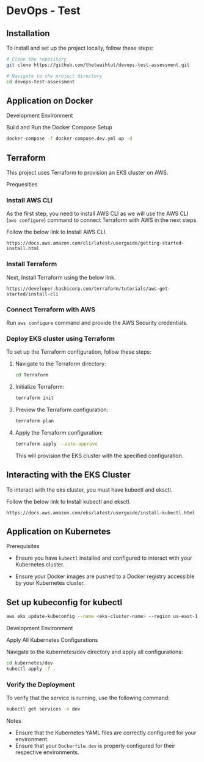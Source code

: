 # DevOps - Test

## Installation
To install and set up the project locally, follow these steps:

```bash
# Clone the repository
git clone https://github.com/thetwaihtut/devops-test-assessment.git

# Navigate to the project directory
cd devops-test-assessment
```
## Application on Docker

Development Environment

Build and Run the Docker Compose Setup

```bash
docker-compose -f docker-compose.dev.yml up -d
```

## Terraform
This project uses Terraform to provision an EKS cluster on AWS.

Prequesities

### Install AWS CLI 

As the first step, you need to install AWS CLI as we will use the AWS CLI (`aws configure`) command to connect Terraform with AWS in the next steps.

Follow the below link to Install AWS CLI.
```
https://docs.aws.amazon.com/cli/latest/userguide/getting-started-install.html
```

### Install Terraform

Next, Install Terraform using the below link.
```
https://developer.hashicorp.com/terraform/tutorials/aws-get-started/install-cli
```

### Connect Terraform with AWS

Run `aws configure` command and provide the AWS Security credentials.

### Deploy EKS cluster using Terraform
To set up the Terraform configuration, follow these steps:

1. Navigate to the Terraform directory:

    ```bash
    cd Terraform
    ```

2. Initialize Terraform:

    ```bash
    terraform init
    ```

3. Preview the Terraform configuration:
   
    ```bash
    terraform plan
    ```
  
4. Apply the Terraform configuration:

    ```bash
    terraform apply --auto-approve
    ```

    This will provision the EKS cluster with the specified configuration.

## Interacting with the EKS Cluster

To interact with the eks cluster, you must have kubectl and eksctl.

Follow the below link to Install kubectl and eksctl.
```
https://docs.aws.amazon.com/eks/latest/userguide/install-kubectl.html
```

## Application on Kubernetes

Prerequisites

* Ensure you have ```kubectl``` installed and configured to interact with your Kubernetes cluster.

* Ensure your Docker images are pushed to a Docker registry accessible by your Kubernetes cluster.

## Set up kubeconfig for kubectl

```bash
aws eks update-kubeconfig --name <eks-cluster-name> --region us-east-1
```

Development Environment

Apply All Kubernetes Configurations

Navigate to the kubernetes/dev directory and apply all configurations:

```bash
cd kubernetes/dev
kubectl apply -f .
```
### Verify the Deployment
To verify that the service is running, use the following command:

```bash
kubectl get services -n dev
```
Notes

* Ensure that the Kubernetes YAML files are correctly configured for your environment.
* Ensure that your ```Dockerfile.dev``` is properly configured for their respective environments.
